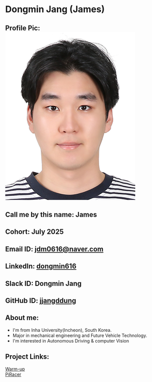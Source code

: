 # Dongmin Jang (James)
## Profile Pic: ![dongmin](https://github.com/jjangddung/images/blob/main/dongmin.jpg)
## Call me by this name: James
## Cohort: July 2025
## Email ID: jdm0616@naver.com
## LinkedIn: [dongmin616](https://www.linkedin.com/in/dongmin616/)
## Slack ID: Dongmin Jang
## GitHub ID: [jjangddung](https://github.com/jjangddung)
## About me:
- I'm from Inha University(Incheon), South Korea.
- Major in mechanical engineering and Future Vehicle Technology.
- I'm interested in Autonomous Driving & computer Vision
## Project Links:
[Warm-up](https://github.com/jjangddung/SEA-ME-warm-up)  
[PiRacer](https://github.com/cmh0728/PiRacer_team1?tab=readme-ov-file)